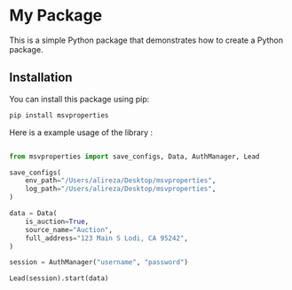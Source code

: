 # My Package

This is a simple Python package that demonstrates how to create a Python package.

## Installation

You can install this package using pip:

```bash
pip install msvproperties
```

Here is a example usage of the library :

```python

from msvproperties import save_configs, Data, AuthManager, Lead

save_configs(
    env_path="/Users/alireza/Desktop/msvproperties",
    log_path="/Users/alireza/Desktop/msvproperties",
)

data = Data(
    is_auction=True,
    source_name="Auction",
    full_address="123 Main S Lodi, CA 95242",
)

session = AuthManager("username", "password")

Lead(session).start(data)

```
